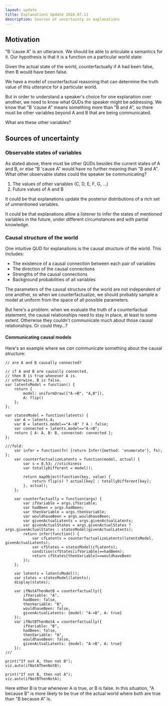 ```yaml
---
layout: update
title: Explanations Update 2016.07.11
description: Sources of uncertainty in explanations
---
```


## Motivation

"B 'cause A" is an utterance. We should be able to articulate a semantics for it. Our hypothesis is that it is a function on a particular world state:

Given the actual state of the world, counterfactually if A had been false, then B would have been false.

We have a model of counterfactual reasoning that can determine the truth value of this utterance for a particular world.

But in order to understand a speaker's choice for one explanation over another, we need to know what QUDs the speaker might be addressing. We know that "B 'cause A" means something more than "B and A", so there must be other variables beyond A and B that are being communicated.

What are these other variables?

## Sources of uncertainty

### Observable states of variables

As stated above, there must be other QUDs besides the current states of A and B, or else "B 'cause A" would have no further meaning than "B and A". What other observable states could the speaker be communicating?

1. The values of other variables (C, D, E, F, G, ...)
2. Future values of A and B

It could be that explanations update the posterior distributions of a rich set of unmentioned variables.

<!-- ~~~
~~~ -->

It could be that explanations allow a listener to infer the states of mentioned variables in the future, under different circumstances and with partial knowledge.

<!-- ~~~
~~~ -->

### Causal structure of the world

One intuitive QUD for explanations is the causal structure of the world. This includes:

* The existence of a causal connection between each pair of variables
* The direction of the causal connections
* Strengths of the causal connections
* Background probabilities of all variables

The parameters of the causal structure of the world are not independent of one another, so when we counterfactualize, we should probably sample a model at uniform from the space of all possible parameters.

But here's a problem: when we evaluate the truth of a counterfactual statement, the causal relationships need to stay in place, at least to some extent. Otherwise they couldn't communicate much about those causal relationships. Or could they...?

#### Communicating causal models

Here's an example where we *can* communicate something about the causal structure:

~~~
// are A and B causally connected?

// if A and B are causally connected,
// then B is true whenever A is.
// otherwise, B is false.
var latentsModel = function() {
	return {
		model: uniformDraw(["A->B", "A,B"]),
		A: flip()
	};
};

var statesModel = function(latents) {
	var A = latents.A;
	var B = latents.model=="A->B" ? A : false;
	var connected = latents.model=="A->B";
	return { A: A, B: B, connected: connected };
};

///fold:
	var infer = function(fn) {return Infer({method: 'enumerate'}, fn); };
	var counterfactualizeLatents = function(model, actual) {
		var s = 0.53; //stickiness
		var totallyDifferent = model();

		return mapObject(function(key, value) {
			return flip(s) ? actual[key] : totallyDifferent[key];
		}, actual);
	};

	var counterfactually = function(args) {
		var ifVariable = args.ifVariable;
		var hadBeen = args.hadBeen;
		var thenVariable = args.thenVariable;
		var wouldhaveBeen = args.wouldhaveBeen;
		var givenActualLatents = args.givenActualLatents;
		var givenActualStates = args.givenActualStates ? args.givenActualStates : statesModel(givenActualLatents);
		return infer(function() {
			var cfLatents = counterfactualizeLatents(latentsModel, givenActualLatents);
			var cfStates = statesModel(cfLatents);
			condition(cfStates[ifVariable]==hadBeen);
			return cfStates[thenVariable]==wouldhaveBeen
		});
	};

	var latents = latentsModel();
	var states = statesModel(latents);
	display(states);

	var ifNotAThenNotB = counterfactually({
		ifVariable: "A",
		hadBeen: false,
		thenVariable: "B",
		wouldhaveBeen: false,
		givenActualLatents: {model: "A->B", A: true}
	});
	var ifNotBThenNotA = counterfactually({
		ifVariable: "B",
		hadBeen: false,
		thenVariable: "A",
		wouldhaveBeen: false,
		givenActualLatents: {model: "A->B", A: true}
	});
///

print("If not A, then not B");
viz.auto(ifNotAThenNotB);

print("If not B, then not A");
viz.auto(ifNotBThenNotA);
~~~

Here either B is true whenever A is true, or B is false. In this situation, "A because B" is more likely to be true of the actual world where both are true than "B because A" is.



<!-- Counterfactualization when causal structure is held constant lets us see the causal relationships between variables in a way that statistical correlation ... -->